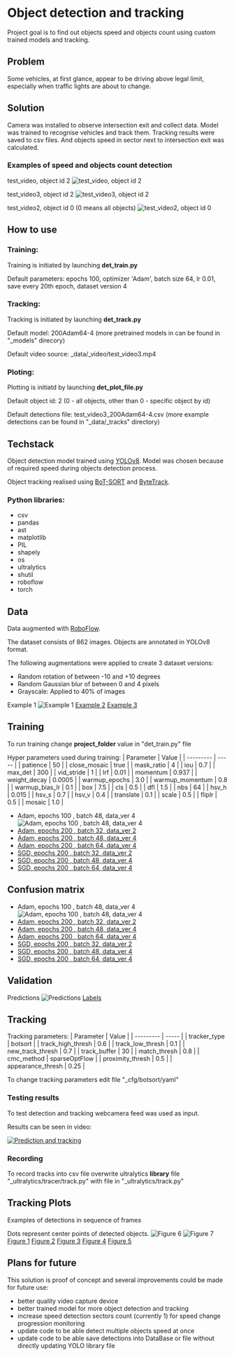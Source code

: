 # Object detection and tracking
Project goal is to find out objects speed and objects count using custom trained models and tracking.

## Problem
Some vehicles, at first glance, appear to be driving above legal limit, especially when traffic lights are about to change.

## Solution
Camera was installed to observe intersection exit and collect data.
Model was trained to recognise vehicles and track them.
Tracking results were saved to csv files. And objects speed in sector next to intersection exit was calculated.

### Examples of speed and objects count detection 
test_video, object id 2
![test_video, object id 2](/_data/_images/scatter_speed_test_video_200Adam64-4.csv.png)

test_video3, object id 2
![test_video3, object id 2](/_data/_images/scatter_speed_test_video3_200Adam64-4.csv.png)

test_video2, object id 0 (0 means all objects)
![test_video2, object id 0](/_data/_images/scatter_test_video2_200Adam64-4.csv.png)

## How to use 
### Training:
Training is initiated by launching **det_train.py**

Default parameters: epochs 100, optimizer 'Adam', batch size 64, lr 0.01, save every 20th epoch, dataset version 4

### Tracking:
Tracking is initiated by launching **det_track.py**

Default model: 200Adam64-4 (more pretrained models in can be found in "_models" direcory)

Default video source: _data/_video/test_video3.mp4

### Ploting:
Plotting is initiatd by launching **det_plot_file.py**

Default object id: 2 (0 - all objects, other than 0 - specific object by id)

Default detections file: test_video3_200Adam64-4.csv (more example detections can be found in "_data/_tracks" directory)

## Techstack
Object detection model trained using [YOLOv8](https://docs.ultralytics.com).
Model was chosen because of required speed during objects detection process.

Object tracking realised using [BoT-SORT](https://github.com/NirAharon/BoT-SORT) and [ByteTrack](https://github.com/ifzhang/ByteTrack).

### Python libraries:
- csv
- pandas
- ast
- matplotlib
- PIL
- shapely
- os
- ultralytics
- shutil
- roboflow
- torch

## Data
Data augmented with [RoboFlow](https://app.roboflow.com).

The dataset consists of 862 images.
Objects are annotated in YOLOv8 format.

The following augmentations were applied to create 3 dataset versions:
- Random rotation of between -10 and +10 degrees
- Random Gaussian blur of between 0 and 4 pixels
- Grayscale: Applied to 40% of images

Example 1
![Example 1](/_models/100Adam48-4/train_batch0.jpg)
[Example 2](/_models/100Adam48-4/train_batch1.jpg)
[Example 3](/_models/100Adam48-4/train_batch2.jpg)


## Training
To run training change **project_folder** value in "det_train.py" file

Hyper parameters used during training:
| Parameter | Value |
| --------- | ----- |
| patience | 50 |
| close_mosaic | true |
| mask_ratio | 4 |
| iou | 0.7 |
| max_det | 300 |
| vid_stride | 1 |
| lrf | 0.01 |
| momentum | 0.937 |
| weight_decay | 0.0005 |
| warmup_epochs | 3.0 |
| warmup_momentum | 0.8 |
| warmup_bias_lr | 0.1 |
| box | 7.5 |
| cls | 0.5 |
| dfl | 1.5 |
| nbs | 64 |
| hsv_h | 0.015 |
| hsv_s | 0.7 |
| hsv_v | 0.4 |
| translate | 0.1 |
| scale | 0.5 |
| fliplr | 0.5 |
| mosaic | 1.0 |

- Adam, epochs 100 , batch 48, data_ver 4
![Adam, epochs 100 , batch 48, data_ver 4](/_models/100Adam48-4/results.png)
- [Adam, epochs 200 , batch 32, data_ver 2](/_models/200Adam32-2/results.png)
- [Adam, epochs 200 , batch 48, data_ver 4](/_models/200Adam48-4/results.png)
- [Adam, epochs 200 , batch 64, data_ver 4](/_models/200Adam64-4/results.png)
- [SGD, epochs 200 , batch 32, data_ver 2](/_models/200SGD32-2/results.png)
- [SGD, epochs 200 , batch 48, data_ver 4](/_models/200SGD48-4/results.png)
- [SGD, epochs 200 , batch 64, data_ver 4](/_models/200SGD64-4/results.png)


## Confusion matrix

- Adam, epochs 100 , batch 48, data_ver 4
    ![Adam, epochs 100 , batch 48, data_ver 4](/_models/100Adam48-4/confusion_matrix.png)
- [Adam, epochs 200 , batch 32, data_ver 2](/_models/200Adam32-2/confusion_matrix.png)
- [Adam, epochs 200 , batch 48, data_ver 4](/_models/200Adam48-4/confusion_matrix.png)
- [Adam, epochs 200 , batch 64, data_ver 4](/_models/200Adam64-4/confusion_matrix.png)
- [SGD, epochs 200 , batch 32, data_ver 2](/_models/200SGD32-2/confusion_matrix.png)
- [SGD, epochs 200 , batch 48, data_ver 4](/_models/200SGD48-4/confusion_matrix.png)
- [SGD, epochs 200 , batch 64, data_ver 4](/_models/200SGD64-4/confusion_matrix.png)


## Validation
Predictions
![Predictions](/_models/100Adam48-4/val_batch0_pred.jpg)
[Labels](/_models/100Adam48-4/val_batch0_labels.jpg)


## Tracking
Tracking parameters:
| Parameter | Value |
| --------- | ----- |
| tracker_type | botsort |
| track_high_thresh | 0.6 |
| track_low_thresh | 0.1 | 
| new_track_thresh | 0.7 |
| track_buffer | 30 |
| match_thresh | 0.8 |
| cmc_method | sparseOptFlow |
| proximity_thresh | 0.5 |
| appearance_thresh | 0.25 |

To change tracking parameters edit file "_cfg/botsort/yaml"

### Testing results
To test detection and tracking webcamera feed was used as input.

Results can be seen in video:

[![Prediction and tracking](https://img.youtube.com/vi/8dvHar8VCfk/0.jpg)](https://www.youtube.com/watch?v=8dvHar8VCfk)

### Recording
To record tracks into csv file overwrite ultralytics **library** file "_ultralytics/tracer/track.py" with file in "_ultralytics/track.py"

## Tracking Plots

Examples of detections in sequence of frames

Dots represent center points of detected objects.
![Figure 6](/_data/_images/Figure_6.png)
![Figure 7](/_data/_images/Figure_7.png)
[Figure 1](/_data/_images/Figure_1.png)
[Figure 2](/_data/_images/Figure_2.png)
[Figure 3](/_data/_images/Figure_3.png)
[Figure 4](/_data/_images/Figure_4.png)
[Figure 5](/_data/_images/Figure_5.png)

## Plans for future
This solution is proof of concept and several improvements could be made for future use:
- better quality video capture device
- better trained model for more object detection and tracking
- increase speed detection sectors count (currently 1) for speed change progression monitoring
- update code to be able detect multiple objects speed at once
- update code to be able save detections into DataBase or file without directly updating YOLO library file